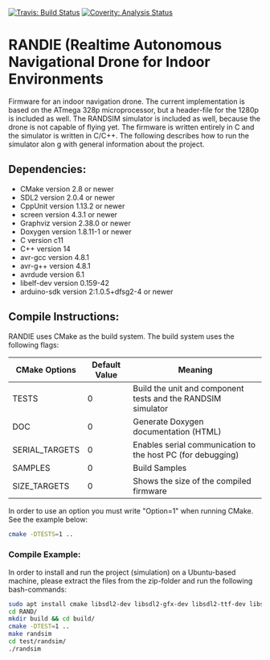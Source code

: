 [![Travis: Build Status](https://travis-ci.org/prozum/rand.svg?branch=master)](https://travis-ci.org/prozum/rand)
[![Coverity: Analysis Status](https://scan.coverity.com/projects/11118/badge.svg)](https://scan.coverity.com/projects/11118)

RANDIE (Realtime Autonomous Navigational Drone for Indoor Environments
======================================================================
Firmware for an indoor navigation drone. The current implementation is based on the ATmega 328p microprocessor, but a header-file for the 1280p is included as well. The RANDSIM simulator is included as well, because the drone is not capable of flying yet. The firmware is written entirely in C and the simulator is written in C/C++. The following describes how to run the simulator alon
g with general information about the project.

Dependencies:
------------------------------------------------
- CMake version 2.8 or newer
- SDL2 version 2.0.4 or newer
- CppUnit version 1.13.2 or newer
- screen version 4.3.1 or newer
- Graphviz version 2.38.0 or newer
- Doxygen version 1.8.11-1 or newer
- C version c11
- C++ version 14 
- avr-gcc version 4.8.1
- avr-g++ version 4.8.1
- avrdude version 6.1
- libelf-dev version 0.159-42
- arduino-sdk version 2:1.0.5+dfsg2-4 or newer

Compile Instructions:
---------------------

RANDIE uses CMake as the build system. The build system uses the following flags:

CMake Options | Default Value | Meaning
------------- | ------------- | -------------
TESTS         |       0       | Build the unit and component tests and the RANDSIM simulator
DOC           |       0       | Generate Doxygen documentation (HTML)
SERIAL_TARGETS|       0       | Enables serial communication to the host PC (for debugging)
SAMPLES       |       0       | Build Samples
SIZE_TARGETS  |       0       | Shows the size of the compiled firmware

In order to use an option you must write "Option=1" when running CMake. See the example below:
```bash
cmake -DTESTS=1 ..
```
### Compile Example:
In order to install and run the project (simulation) on a Ubuntu-based machine, please extract the files from the zip-folder and run the following bash-commands:

```bash
sudo apt install cmake libsdl2-dev libsdl2-gfx-dev libsdl2-ttf-dev libsdl2-image-dev libcppunit-dev screen graphviz-dev doxygen g++ arduino libelf-dev gcc-4.9
cd RAND/
mkdir build && cd build/
cmake -DTEST=1 ..
make randsim
cd test/randsim/
./randsim
```

